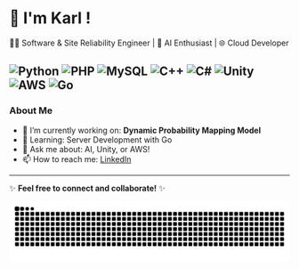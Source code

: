 # 👋 I'm Karl !

👨‍💻 Software & Site Reliability Engineer | 🚀 AI Enthusiast | 🌐 Cloud Developer


![Python](https://img.shields.io/badge/-Python-3776AB?logo=python&logoColor=white)
![PHP](https://img.shields.io/badge/-PHP-777BB4?logo=php&logoColor=white)
![MySQL](https://img.shields.io/badge/-MySQL-4479A1?logo=mysql&logoColor=white)
![C++](https://img.shields.io/badge/-C%2B%2B-00599C?logo=c%2B%2B&logoColor=white)
![C#](https://img.shields.io/badge/-C%23-239120?logo=c-sharp&logoColor=white)
![Unity](https://img.shields.io/badge/-Unity-000000?logo=unity&logoColor=white)
![AWS](https://img.shields.io/badge/-AWS-232F3E?logo=amazon-aws&logoColor=white)
![Go](https://img.shields.io/badge/-Go-00ADD8?logo=go&logoColor=white)
---

### About Me
- 🔭 I’m currently working on: <b>Dynamic Probability Mapping Model</b>
- 🌱 Learning: Server Development with Go
- 💬 Ask me about: AI, Unity, or AWS!
- 📫 How to reach me: [LinkedIn](https://www.linkedin.com/in/karlvmuller)


---

✨ **Feel free to connect and collaborate!** ✨


![GitHub Snake](https://raw.githubusercontent.com/KarlVM12/KarlVM12/output/github-snake-dark.svg)
